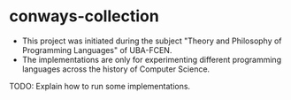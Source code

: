# conways-collection
* This project was initiated during the subject "Theory and Philosophy of Programming Languages" of UBA-FCEN.
* The implementations are only for experimenting different programming languages across the history of Computer Science.

TODO: Explain how to run some implementations.
